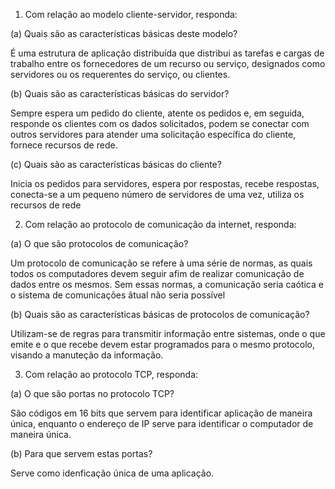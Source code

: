 1. Com relação ao modelo cliente-servidor, responda:

(a) Quais são as características básicas deste modelo?

É uma estrutura de aplicação distribuída que distribui as tarefas e cargas de trabalho entre os fornecedores de um recurso ou serviço, designados como servidores ou os requerentes do serviço, ou clientes.

(b) Quais são as características básicas do servidor?

Sempre espera um pedido do cliente, atente os pedidos e, em seguida, responde os clientes com os dados solicitados, podem se conectar com outros servidores para atender uma solicitação específica do cliente, fornece recursos de rede.

(c) Quais são as características básicas do cliente?

Inicia os pedidos para servidores, espera por respostas, recebe respostas, conecta-se a um pequeno número de servidores de uma vez, utiliza os recursos de rede

2.  Com relação ao protocolo de comunicação da internet, responda:

(a) O que são protocolos de comunicação?

Um protocolo de comunicação se refere à uma série de normas, as quais todos os computadores devem seguir afim de realizar comunicação de dados entre os mesmos. Sem essas normas, a comunicação seria caótica e o sistema de comunicações ãtual não seria possível

(b) Quais são as características básicas de protocolos de comunicação?

Utilizam-se de regras para transmitir informação entre sistemas, onde o que emite e o que recebe devem estar programados para o mesmo protocolo, visando a manuteção da informação.

3. Com relação ao protocolo TCP, responda:

(a) O que são portas no protocolo TCP?

São códigos em 16 bits que servem para identificar aplicação de maneira única, enquanto o endereço de IP serve para identificar o computador de maneira única.

(b) Para que servem estas portas?

Serve como idenficação única de uma aplicação.
